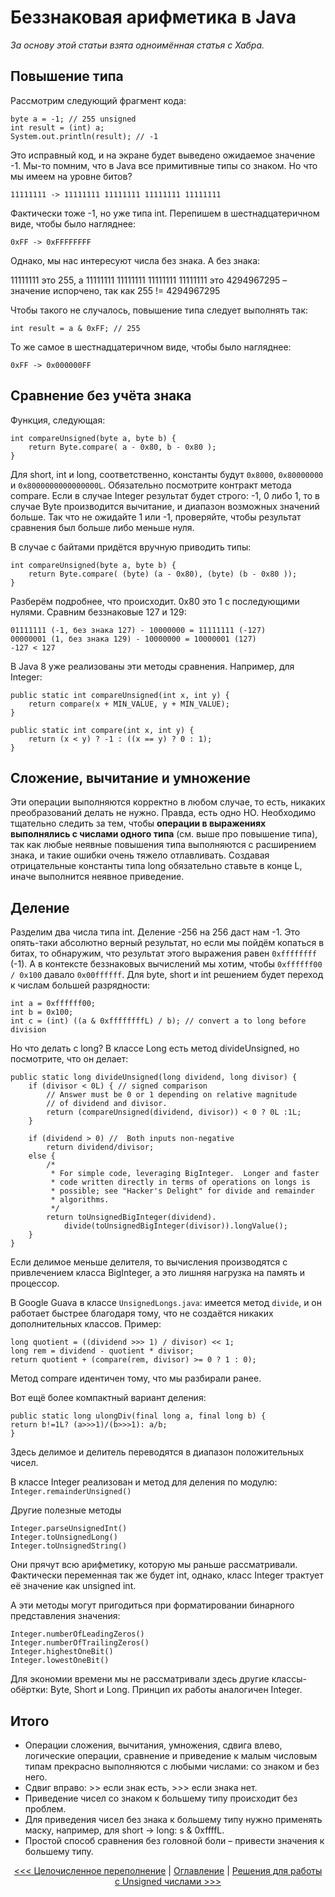 Беззнаковая арифметика в Java
=============================

*За основу этой статьи взята одноимённая статья с Хабра.*

Повышение типа
--------------

Рассмотрим следующий фрагмент кода:

```
byte a = -1; // 255 unsigned
int result = (int) a;
System.out.println(result); // -1
```

Это исправный код, и на экране будет выведено ожидаемое значение -1. Мы-то помним, что в Java все примитивные типы со знаком. Но что мы имеем на уровне битов?

```
11111111 -> 11111111 11111111 11111111 11111111
```

Фактически тоже -1, но уже типа int. Перепишем в шестнадцатеричном виде, чтобы было нагляднее:

```
0xFF -> 0xFFFFFFFF
```

Однако, мы нас интересуют числа без знака. А без знака:

11111111 это 255, а 11111111 11111111 11111111 11111111 это 4294967295 – значение испорчено, так как 255 != 4294967295

Чтобы такого не случалось, повышение типа следует выполнять так:

```
int result = a & 0xFF; // 255
```

То же самое в шестнадцатеричном виде, чтобы было нагляднее:

```
0xFF -> 0x000000FF
```

Сравнение без учёта знака
-------------------------

Функция, следующая:
```
int compareUnsigned(byte a, byte b) {
    return Byte.compare( a - 0x80, b - 0x80 );
}
```

Для short, int и long, соответственно, константы будут `0x8000`, `0x80000000` и `0x8000000000000000L`.
Обязательно посмотрите контракт метода compare. Если в случае Integer результат будет строго: -1, 0 либо 1, то в случае Byte производится вычитание, и диапазон возможных значений больше. Так что не ожидайте 1 или -1, проверяйте, чтобы результат сравнения был больше либо меньше нуля.

В случае с байтами придётся вручную приводить типы:

```
int compareUnsigned(byte a, byte b) {
    return Byte.compare( (byte) (a - 0x80), (byte) (b - 0x80 ));
}
```

Разберём подробнее, что происходит. 0x80 это 1 с последующими нулями. Сравним беззнаковые 127 и 129:

```
01111111 (-1, без знака 127) - 10000000 = 11111111 (-127)
00000001 (1, без знака 129) - 10000000 = 10000001 (127)
-127 < 127
```

В Java 8 уже реализованы эти методы сравнения. Например, для Integer:

```
public static int compareUnsigned(int x, int y) {
    return compare(x + MIN_VALUE, y + MIN_VALUE);
}

public static int compare(int x, int y) {
    return (x < y) ? -1 : ((x == y) ? 0 : 1);
}
```

Сложение, вычитание и умножение
-------------------------------

Эти операции выполняются корректно в любом случае, то есть, никаких преобразований делать не нужно. Правда, есть одно НО.
Необходимо тщательно следить за тем, чтобы **операции в выражениях выполнялись с числами одного типа** (см. выше про повышение типа), так как любые неявные повышения типа выполняются с расширением знака, и такие ошибки очень тяжело отлавливать.
Создавая отрицательные константы типа long обязательно ставьте в конце L, иначе выполнится неявное приведение.


Деление
-------

Разделим два числа типа int. Деление -256 на 256 даст нам -1. Это опять-таки абсолютно верный результат, но если мы пойдём копаться в битах, то обнаружим, что результат этого выражения равен `0xffffffff` (-1). А в контексте беззнаковых вычислений мы хотим, чтобы `0xffffff00 / 0x100` давало `0x00ffffff`. Для byte, short и int решением будет переход к числам большей разрядности:

```
int a = 0xffffff00;
int b = 0x100;
int c = (int) ((a & 0xffffffffL) / b); // convert a to long before division
```

Но что делать с long? В классе Long есть метод divideUnsigned, но посмотрите, что он делает:

```
public static long divideUnsigned(long dividend, long divisor) {
    if (divisor < 0L) { // signed comparison
        // Answer must be 0 or 1 depending on relative magnitude
        // of dividend and divisor.
        return (compareUnsigned(dividend, divisor)) < 0 ? 0L :1L;
    }

    if (dividend > 0) //  Both inputs non-negative
        return dividend/divisor;
    else {
        /*
         * For simple code, leveraging BigInteger.  Longer and faster
         * code written directly in terms of operations on longs is
         * possible; see "Hacker's Delight" for divide and remainder
         * algorithms.
         */
        return toUnsignedBigInteger(dividend).
            divide(toUnsignedBigInteger(divisor)).longValue();
    }
}
```

Если делимое меньше делителя, то вычисления производятся с привлечением класса BigInteger, а это лишняя нагрузка на память и процессор.

В Google Guava в классе `UnsignedLongs.java`: имеется метод `divide`, и он работает быстрее благодаря тому, что не создаётся никаких дополнительных классов. Пример:

```
long quotient = ((dividend >>> 1) / divisor) << 1;
long rem = dividend - quotient * divisor;
return quotient + (compare(rem, divisor) >= 0 ? 1 : 0);
```

Метод compare идентичен тому, что мы разбирали ранее.

Вот ещё более компактный вариант деления:

```
public static long ulongDiv(final long a, final long b) {
return b!=1L? (a>>>1)/(b>>>1): a/b;
}
```

Здесь делимое и делитель переводятся в диапазон положительных чисел.

В классе Integer реализован и метод для деления по модулю: `Integer.remainderUnsigned()`

Другие полезные методы

```
Integer.parseUnsignedInt()
Integer.toUnsignedLong()
Integer.toUnsignedString()
```

Они прячут всю арифметику, которую мы раньше рассматривали. Фактически переменная так же будет int, однако, класс Integer трактует её значение как unsigned int.

А эти методы могут пригодиться при форматировании бинарного представления значения:

```
Integer.numberOfLeadingZeros()
Integer.numberOfTrailingZeros()
Integer.highestOneBit()
Integer.lowestOneBit()
```

Для экономии времени мы не рассматривали здесь другие классы-обёртки: Byte, Short и Long. Принцип их работы аналогичен Integer.


Итого
-----

*	Операции сложения, вычитания, умножения, сдвига влево, логические операции, сравнение и приведение к малым числовым типам прекрасно выполняются с любыми числами: со знаком и без него.
*	Сдвиг вправо: >> если знак есть, >>> если знака нет.
*	Приведение чисел со знаком к большему типу происходит без проблем.
*	Для приведения чисел без знака к большему типу нужно применять маску, например, для short -> long: s & 0xffffL.
*	Простой способ сравнения без головной боли – привести значения к большему типу.

<p align="center">
   <a href="integer-overflow.md"><<< Целочисленное переполнение</a> | <a href="toc.md">Оглавление</a> | <a href="unsigned-libraries-java.md">Решения для работы с Unsigned числами >>></a>
</p>
